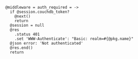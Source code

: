     @middleware = auth_required = ->
      if @session.couchdb_token?
        @next()
        return
      @session = null
      @res
        .status 401
        .set 'WWW-Authenticate': "Basic: realm=#{@pkg.name}"
      @json error: 'Not authenticated'
      @res.end()
      return
